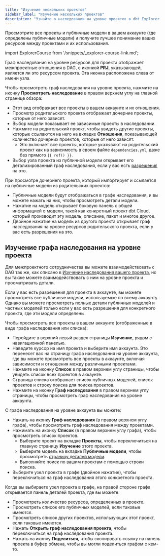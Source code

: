 ```yaml
---
title: "Изучение нескольких проектов"
sidebar_label: "Изучение нескольких проектов"
description: "Узнайте о наследовании на уровне проектов в dbt Explorer и его применении."
---
```


Просмотрите все проекты и публичные модели в вашем аккаунте (где определены публичные модели) и получите лучшее понимание ваших ресурсов между проектами и их использования.

import ExplorerCourse from '/snippets/_explorer-course-link.md';

<ExplorerCourse />

Граф наследования на уровне ресурсов для проекта отображает межпроектные отношения в DAG, с иконкой **PRJ**, указывающей, является ли это ресурсом проекта. Эта иконка расположена слева от имени узла.

Чтобы просмотреть граф наследования на уровне проекта, нажмите на иконку **Просмотреть наследование** в правом верхнем углу на главной странице обзора:
- Этот вид отображает все проекты в вашем аккаунте и их отношения.
- Просмотр родительского проекта отображает дочерние проекты, которые от него зависят.
- Выбор модели показывает ее зависимые проекты в наследовании.
- Нажмите на родительский проект, чтобы увидеть другие проекты, которые ссылаются на него на вкладке **Отношения**, показывающей количество дочерних проектов, которые от него зависят.
  - Это включает все проекты, которые указывают на родительский проект как на зависимость в своем файле `dependencies.yml`, даже без прямого `{{ ref() }}`.
- Выбор узла проекта из публичной модели открывает его детализированный граф наследования, если у вас есть [разрешения](/docs/cloud/manage-access/enterprise-permissions) на это.

<Lightbox src="/img/docs/collaborate/dbt-explorer/cross-project-lineage-parent.png" width="100%" height="100" title="Просмотрите ваше межпроектное наследование в родительском проекте и другие проекты, которые ссылаются на него, нажав на вкладку 'Отношения'."/>

При просмотре дочернего проекта, который импортирует и ссылается на публичные модели из родительских проектов:
- Публичные модели будут отображаться в графе наследования, и вы можете нажать на них, чтобы просмотреть детали модели.
- Нажатие на модель открывает боковую панель с общей информацией о модели, такой как конкретный проект dbt Cloud, который производит эту модель, описание, пакет и многое другое.
- Двойное нажатие на модель из другого проекта открывает граф наследования на уровне ресурсов родительского проекта, если у вас есть разрешения на это.

<Lightbox src="/img/docs/collaborate/dbt-explorer/cross-project-child.png" width="100%" height="100" title="Просмотрите дочерний проект, который импортирует и ссылается на публичные модели из родительского проекта."/>

## Изучение графа наследования на уровне проекта

Для межпроектного сотрудничества вы можете взаимодействовать с DAG так же, как описано в [Изучение наследования вашего проекта](/docs/collaborate/explore-projects#project-lineage), но вы также можете взаимодействовать с ним на уровне проекта и просматривать детали.

Если у вас есть разрешения для проекта в аккаунте, вы можете просмотреть все публичные модели, используемые по всему аккаунту. Однако вы можете просмотреть полные детали публичных моделей и частных моделей только если у вас есть разрешения для конкретного проекта, где эти модели определены.

Чтобы просмотреть все проекты в вашем аккаунте (отображенные в виде графа наследования или списка):
- Перейдите в верхний левый раздел страницы **Изучение**, рядом с навигационной панелью.
- Наведите курсор на имя проекта и выберите имя аккаунта. Это перенесет вас на страницу графа наследования на уровне аккаунта, где вы можете просмотреть все проекты в аккаунте, включая зависимости и отношения между различными проектами.
- Нажмите на иконку **Список** в правом верхнем углу страницы, чтобы увидеть список всех проектов в аккаунте.
- Страница списка отображает список публичных моделей, список проектов и строку поиска для поиска проектов.
- Нажмите на иконку **Граф наследования** в правом верхнем углу страницы, чтобы просмотреть граф наследования на уровне аккаунта.

<Lightbox src="/img/docs/collaborate/dbt-explorer/account-level-lineage.gif" width="100%" title="Просмотрите дочерний проект, который импортирует и ссылается на публичные модели из родительских проектов."/>

С графа наследования на уровне аккаунта вы можете:

- Нажать на иконку **Граф наследования** (в правом верхнем углу графа), чтобы просмотреть граф наследования между проектами.
- Нажимать на иконку **Список** (в правом верхнем углу графа), чтобы просмотреть список проектов.
    - Выберите проект на вкладке **Проекты**, чтобы переключиться на главную страницу **Изучение** этого проекта.
    - Выберите модель на вкладке **Публичные модели**, чтобы просмотреть [страницу деталей модели](/docs/collaborate/explore-projects#view-resource-details).
    - Выполняйте поиск по вашим проектам с помощью строки поиска.
- Выберите узел проекта в графе (двойное нажатие), чтобы переключиться на граф наследования этого конкретного проекта.

Когда вы выбираете узел проекта в графе, на правой стороне графа открывается панель деталей проекта, где вы можете:

- Просмотреть количество ресурсов, определенных в проекте.
- Просмотреть список его публичных моделей, если таковые имеются.
- Просмотреть список других проектов, использующих этот проект, если таковые имеются.
- Нажать **Открыть граф наследования проекта**, чтобы переключиться на граф наследования проекта.
- Нажать на иконку **Поделиться**, чтобы скопировать ссылку на панель проекта в буфер обмена, чтобы вы могли поделиться графом с кем-то.

<Lightbox src="/img/docs/collaborate/dbt-explorer/multi-project-overview.gif" width="95%" title="Выберите дочерний проект, чтобы открыть панель деталей проекта для подсчета ресурсов, связанных публичных моделей и многого другого."/>